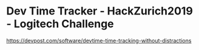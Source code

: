 # Dev Time Tracker - HackZurich2019 - Logitech Challenge

https://devpost.com/software/devtime-time-tracking-without-distractions
